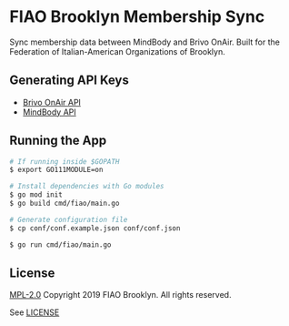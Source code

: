 # FIAO Brooklyn Membership Sync

Sync membership data between MindBody and Brivo OnAir. Built for the Federation of Italian-American Organizations of Brooklyn. 

## Generating API Keys

+ [Brivo OnAir API](https://developer.brivo.com/)
+ [MindBody API](https://developers.mindbodyonline.com/)

## Running the App

```sh
# If running inside $GOPATH
$ export GO111MODULE=on
```

```sh
# Install dependencies with Go modules
$ go mod init
$ go build cmd/fiao/main.go
```

```sh
# Generate configuration file
$ cp conf/conf.example.json conf/conf.json
```

```sh
$ go run cmd/fiao/main.go
```

## License
[MPL-2.0](https://www.mozilla.org/en-US/MPL/2.0/) Copyright 2019 FIAO Brooklyn. All rights reserved.

See [LICENSE](LICENSE)